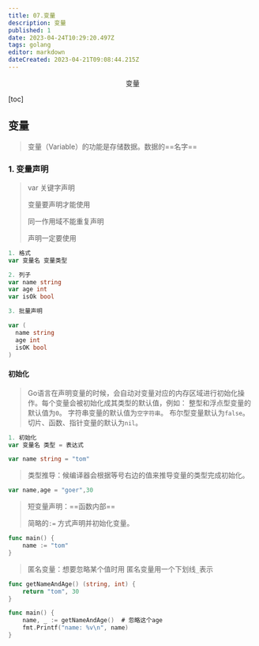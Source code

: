 ```yaml
---
title: 07.变量
description: 变量
published: 1
date: 2023-04-24T10:29:20.497Z
tags: golang
editor: markdown
dateCreated: 2023-04-21T09:08:44.215Z
---
```


<center>变量</center>



[toc]



## 变量

> 变量（Variable）的功能是存储数据。数据的==名字==



### 1. 变量声明

> var 关键字声明
>
> 变量要声明才能使用
>
> 同一作用域不能重复声明
>
> 声明一定要使用

```go
1. 格式
var 变量名 变量类型

2. 列子
var name string
var age int
var isOk bool

3. 批量声明

var (
  name string
  age int
  isOK bool
)
```



#### 初始化

> Go语言在声明变量的时候，会自动对变量对应的内存区域进行初始化操作。每个变量会被初始化成其类型的默认值，例如： 整型和浮点型变量的默认值为`0`。 字符串变量的默认值为`空字符串`。 布尔型变量默认为`false`。 切片、函数、指针变量的默认为`nil`。

```go
1. 初始化
var 变量名 类型 = 表达式

var name string = "tom"
```



> 类型推导：候编译器会根据等号右边的值来推导变量的类型完成初始化。

```go
var name,age = "goer",30
```



> 短变量声明：==函数内部==
>
>  简略的`:=` 方式声明并初始化变量。

```go
func main() {
	name := "tom" 
}
```



> 匿名变量：想要忽略某个值时用 匿名变量用一个下划线`_`表示

```go
func getNameAndAge() (string, int) {
	return "tom", 30
}

func main() {
	name, _ := getNameAndAge()  # 忽略这个age
	fmt.Printf("name: %v\n", name)
}
```







